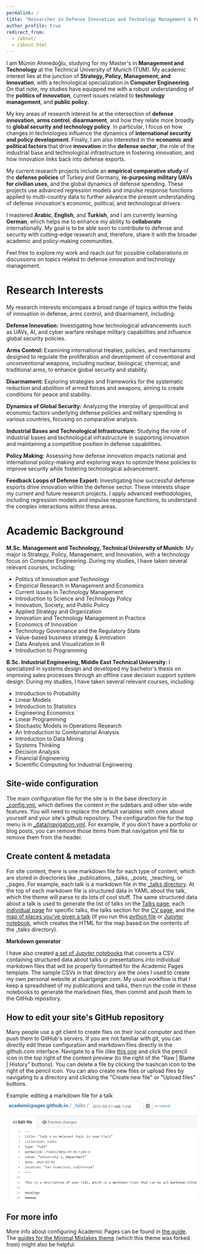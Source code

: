 ```yaml
---
permalink: /
title: "Researcher in Defense Innovation and Technology Management & Policy"
author_profile: true
redirect_from: 
  - /about/
  - /about.html
---
```


I am Mümin Ahmedoğlu, studying for my Master's in **Management and Technology** at the Technical University of Munich (TUM). My academic interest lies at the junction of **Strategy, Policy, Management, and Innovation**, with a technological specialization in **Computer Engineering**. On that note, my studies have equipped me with a robust understanding of the **politics of innovation**, current issues related to **technology management**, and **public policy**.

My key areas of research interest lie at the intersection of **defense innovation**, **arms control**, **disarmament**, and how they relate more broadly to **global security and technology policy**. In particular, I focus on how changes in technologies influence the dynamics of **international security and policy development**. Finally, I am also interested in the **economic and political factors** that drive **innovation** in the **defense sector**, the role of the industrial base and technological infrastructure in fostering innovation, and how innovation links back into defense exports.

My current research projects include an **empirical comparative study** of the **defense policies** of Turkey and Germany, **re-purposing** **military UAVs for civilian uses**, and the global dynamics of defense spending. These projects use advanced regression models and impulse response functions applied to multi-country data to further advance the present understanding of defense innovation's economic, political, and technological drivers.

I mastered **Arabic**, **English**, and **Turkish**, and I am currently learning **German**, which helps me to enhance my ability to **collaborate** internationally. My goal is to be able soon to contribute to defense and security with cutting-edge research and, therefore, share it with the broader academic and policy-making communities.

Feel free to explore my work and reach out for possible collaborations or discussions on topics related to defense innovation and technology management.

Research Interests
======
My research interests encompass a broad range of topics within the fields of innovation in defense, arms control, and disarmament, including:

**Defense Innovation:** Investigating how technological advancements such as UAVs, AI, and cyber warfare reshape military capabilities and influence global security policies.

**Arms Control:** Examining international treaties, policies, and mechanisms designed to regulate the proliferation and development of conventional and unconventional weapons, including nuclear, biological, chemical, and traditional arms, to enhance global security and stability.

**Disarmament:** Exploring strategies and frameworks for the systematic reduction and abolition of armed forces and weapons, aiming to create conditions for peace and stability.

**Dynamics of Global Security:** Analyzing the interplay of geopolitical and economic factors underlying defense policies and military spending in various countries, focusing on comparative analysis.

**Industrial Bases and Technological Infrastructure:** Studying the role of industrial bases and technological infrastructure in supporting innovation and maintaining a competitive position in defense capabilities.

**Policy Making:** Assessing how defense innovation impacts national and international policy-making and exploring ways to optimize these policies to improve security while fostering technological advancement.

**Feedback Loops of Defense Export:** Investigating how successful defense exports drive innovation within the defense sector.
These interests shape my current and future research projects. I apply advanced methodologies, including regression models and impulse response functions, to understand the complex interactions within these areas.

Academic Background
======
**M.Sc. Management and Technology, Technical University of Munich**: My major is Strategy, Policy, Management, and Innovation, with a technology focus on Computer Engineering. 
During my studies, I have taken several relevant courses, including:

- Politics of Innovation and Technology
- Empirical Research in Management and Economics
- Current Issues in Technology Management
- Introduction to Science and Technology Policy
- Innovation, Society, and Public Policy
- Applied Strategy and Organization
- Innovation and Technology Management in Practice
- Economics of Innovation
- Technology Governance and the Regulatory State
- Value-based business strategy & innovation
- Data Analysis and Visualization in R
- Introduction to Programming

**B.Sc. Industrial Engineering, Middle East Technical University**: I specialized in systems design and developed my bachelor's thesis on improving sales processes through an offline case decision support system design.
During my studies, I have taken several relevant courses, including:

- Introduction to Probability
- Linear Models
- Introduction to Statistics
- Engineering Economics
- Linear Programming
- Stochastic Models in Operations Research
- An Introduction to Combinatorial Analysis
- Introduction to Data Mining
- Systems Thinking
- Decision Analysis
- Financial Engineering
- Scientific Computing for Industrial Engineering

Site-wide configuration
------
The main configuration file for the site is in the base directory in [_config.yml](https://github.com/academicpages/academicpages.github.io/blob/master/_config.yml), which defines the content in the sidebars and other site-wide features. You will need to replace the default variables with ones about yourself and your site's github repository. The configuration file for the top menu is in [_data/navigation.yml](https://github.com/academicpages/academicpages.github.io/blob/master/_data/navigation.yml). For example, if you don't have a portfolio or blog posts, you can remove those items from that navigation.yml file to remove them from the header. 

Create content & metadata
------
For site content, there is one markdown file for each type of content, which are stored in directories like _publications, _talks, _posts, _teaching, or _pages. For example, each talk is a markdown file in the [_talks directory](https://github.com/academicpages/academicpages.github.io/tree/master/_talks). At the top of each markdown file is structured data in YAML about the talk, which the theme will parse to do lots of cool stuff. The same structured data about a talk is used to generate the list of talks on the [Talks page](https://academicpages.github.io/talks), each [individual page](https://academicpages.github.io/talks/2012-03-01-talk-1) for specific talks, the talks section for the [CV page](https://academicpages.github.io/cv), and the [map of places you've given a talk](https://academicpages.github.io/talkmap.html) (if you run this [python file](https://github.com/academicpages/academicpages.github.io/blob/master/talkmap.py) or [Jupyter notebook](https://github.com/academicpages/academicpages.github.io/blob/master/talkmap.ipynb), which creates the HTML for the map based on the contents of the _talks directory).

**Markdown generator**

I have also created [a set of Jupyter notebooks](https://github.com/academicpages/academicpages.github.io/tree/master/markdown_generator
) that converts a CSV containing structured data about talks or presentations into individual markdown files that will be properly formatted for the Academic Pages template. The sample CSVs in that directory are the ones I used to create my own personal website at stuartgeiger.com. My usual workflow is that I keep a spreadsheet of my publications and talks, then run the code in these notebooks to generate the markdown files, then commit and push them to the GitHub repository.

How to edit your site's GitHub repository
------
Many people use a git client to create files on their local computer and then push them to GitHub's servers. If you are not familiar with git, you can directly edit these configuration and markdown files directly in the github.com interface. Navigate to a file (like [this one](https://github.com/academicpages/academicpages.github.io/blob/master/_talks/2012-03-01-talk-1.md) and click the pencil icon in the top right of the content preview (to the right of the "Raw | Blame | History" buttons). You can delete a file by clicking the trashcan icon to the right of the pencil icon. You can also create new files or upload files by navigating to a directory and clicking the "Create new file" or "Upload files" buttons. 

Example: editing a markdown file for a talk
![Editing a markdown file for a talk](/images/editing-talk.png)

For more info
------
More info about configuring Academic Pages can be found in [the guide](https://academicpages.github.io/markdown/). The [guides for the Minimal Mistakes theme](https://mmistakes.github.io/minimal-mistakes/docs/configuration/) (which this theme was forked from) might also be helpful.
